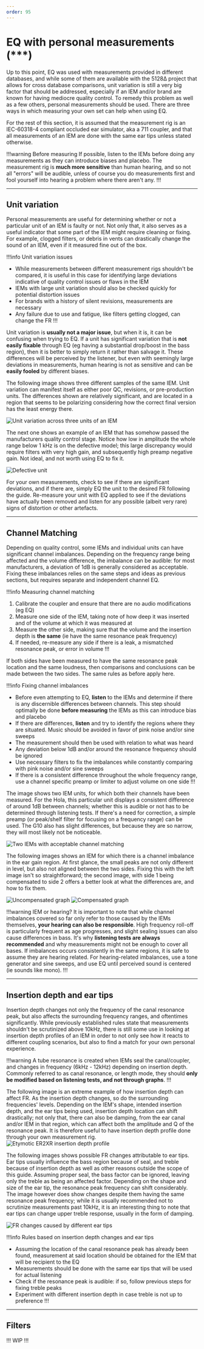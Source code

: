 ```yaml
---
order: 95
---
```

# EQ with personal measurements (\*\*\*)
Up to this point, EQ was used with measurements provided in different databases, and while some of them are available with the 5128∆ project that allows for cross database comparisons, unit variation is still a very big factor that should be addressed, especially if an IEM and/or brand are known for having mediocre quality control. To remedy this problem as well as a few others, personal measurements should be used. There are three ways in which measuring your own set can help when using EQ.

For the rest of this section, it is assumed that the measurement rig is an IEC-60318-4 compliant occluded ear simulator, aka a 711 coupler, and that all measurements of an IEM are done with the same ear tips unless stated otherwise. 

!!!warning Before measuring
If possible, listen to the IEMs before doing any measurements as they can introduce biases and placebo. The measurement rig is **much more sensitive** than human hearing, and so not all "errors" will be audible, unless of course you do measurements first and fool yourself into hearing a problem where there aren't any.
!!!

***
## Unit variation
Personal measurements are useful for determining whether or not a particular unit of an IEM is faulty or not. Not only that, it also serves as a useful indicator that some part of the IEM might require cleaning or fixing. For example, clogged filters, or debris in vents can drastically change the sound of an IEM, even if it measured fine out of the box.

!!!info Unit variation issues
- While measurements between different measurement rigs shouldn't be compared, it is useful in this case for identifying large deviations indicative of quality control issues or flaws in the IEM
- IEMs with large unit variation should also be checked quickly for potential distortion issues
- For brands with a history of silent revisions, measurements are necessary
- Any failure due to use and fatigue, like filters getting clogged, can change the FR
!!!

Unit variation is **usually not a major issue**, but when it is, it can be confusing when trying to EQ. If a unit has significant variation that is **not easily fixable** through EQ (eg having a substantial drop/boost in the bass region), then it is better to simply return it rather than salvage it. These differences will be perceived by the listener, but even with seemingly large deviations in measurements, human hearing is not as sensitive and can be **easily fooled** by different biases.

The following image shows three different samples of the same IEM. Unit variation can manifest itself as either poor QC, revisions, or pre-production units. The differences shown are relatively significant, and are located in a region that seems to be polarizing considering how the correct final version has the least energy there. 

![Unit variation across three units of an IEM](https://i.postimg.cc/8CYjcH9H/Variationsunit.png)

The next one shows an example of an IEM that has somehow passed the manufacturers quality control stage. Notice how low in amplitude the whole range below 1 kHz is on the defective model; this large discrepancy would require filters with very high gain, and subsequently high preamp negative gain. Not ideal, and not worth using EQ to fix it.

![Defective unit](https://i.postimg.cc/V6cMz7FF/graph.png)

For your own measurements, check to see if there are significant deviations, and if there are, simply EQ the unit to the desired FR following the guide. Re-measure your unit with EQ applied to see if the deviations have actually been removed and listen for any possible (albeit very rare) signs of distortion or other artefacts.

***
## Channel Matching
Depending on quality control, some IEMs and individual units can have significant channel imbalances. Depending on the frequency range being affected and the volume difference, the imbalance can be audible: for most manufacturers, a deviation of 1dB is generally considered as acceptable. Fixing these imbalances relies on the same steps and ideas as previous sections, but requires separate and independent channel EQ.

!!!info Measuring channel matching
1. Calibrate the coupler and ensure that there are no audio modifications (eg EQ)
2. Measure one side of the IEM, taking note of how deep it was inserted and of the volume at which it was measured at
3. Measure the other side, making sure that the volume and the insertion depth is **the same** (ie have the same resonance peak frequency)
4. If needed, re-measure any side if there is a leak, a mismatched resonance peak, or error in volume
!!!

If both sides have been measured to have the same resonance peak location and the same loudness, then comparisons and conclusions can be made between the two sides. The same rules as before apply here.

!!!info Fixing channel imbalances
- Before even attempting to EQ, **listen** to the IEMs and determine if there is any discernible differences between channels. This step should optimally be done **before measuring** the IEMs as this can introduce bias and placebo
- If there are differences, **listen** and try to identify the regions where they are situated. Music should be avoided in favor of pink noise and/or sine sweeps
- The measurement should then be used with relation to what was heard
- Any deviation below 1dB and/or around the resonance frequency should be ignored
- Use necessary filters to fix the imbalances while constantly comparing with pink noise and/or sine sweeps
- If there is a consistent difference throughout the whole frequency range, use a channel specific preamp or limiter to adjust volume on one side
!!!

The image shows two IEM units, for which both their channels have been measured. For the Hola, this particular unit displays a consistent difference of around 1dB between channels; whether this is audible or not has to be determined through listening tests. If there's a need for correction, a simple preamp (or peak/shelf filter for focusing on a frequency range) can be used. The G10 also has slight differences, but because they are so narrow, they will most likely not be noticeable.

![Two IEMs with acceptable channel matching](https://i.postimg.cc/pTncQMz9/Imbalance.png)

The following images shows an IEM for which there is a channel imbalance in the ear gain region. At first glance, the small peaks are not only different in level,  but also not aligned between the two sides. Fixing this with the left image isn't so straightforward; the second image, with side 1 being compensated to side 2 offers a better look at what the differences are, and how to fix them.

![Uncompensated graph](https://i.postimg.cc/nzDrWpDv/channel.png)
![Compensated graph](https://i.postimg.cc/vTyYS9Ms/Compens.png)

!!!warning IEM or hearing?
It is important to note that while channel imbalances covered so far only refer to those caused by the IEMs themselves, **your hearing can also be responsible**. High frequency roll-off is particularly frequent as age progresses, and slight sealing issues can also cause differences in bass. It's why **listening tests are always recommended** and why measurements might not be enough to cover all bases. If imbalances occurs consistently in the same regions, it is safe to assume they are hearing related. For hearing-related imbalances, use a tone generator and sine sweeps, and use EQ until perceived sound is centered (ie sounds like mono).
!!!


***
## Insertion depth and ear tips
Insertion depth changes not only the frequency of the canal resonance peak, but also affects the surrounding frequency ranges, and oftentimes significantly. While previously established rules state that measurements shouldn't be scrutinized above 10kHz, there is still some use in looking at insertion depth profiles of an IEM in order to not only see how it reacts to different coupling scenarios, but also to find a match for your own personal experience.

!!!warning
A tube resonance is created when IEMs seal the canal/coupler, and changes in frequency (6kHz - 12kHz) depending on insertion depth. Commonly referred to as canal resonance, or length mode, they should **only be modified based on listening tests, and not through graphs**.
!!!

The following image is an extreme example of how insertion depth can affect FR. As the insertion depth changes, so do the surrounding frequencies' levels. Depending on the IEM's shape, intended insertion depth, and the ear tips being used, insertion depth location can shift drastically; not only that, there can also be damping, from the ear canal and/or IEM in that region, which can affect both the amplitude and Q of the resonance peak. It is therefore useful to have insertion depth profile done through your own measurement rig.
![Etymotic ER2XR insertion depth profile](https://i.postimg.cc/pX7xRRC7/Insertion-depth.png)


The following images shows possible FR changes attributable to ear tips. Ear tips usually influence the bass region because of seal, and treble because of insertion depth as well as other reasons outside the scope of this guide. Assuming proper seal, the bass factor can be ignored, leaving only the treble as being an affected factor. Depending on the shape and size of the ear tip, the resonance peak frequency can shift considerably. The image however does show changes despite them having the same resonance peak frequency; while it is usually recommended not to scrutinize measurements past 10kHz, it is an interesting thing to note that ear tips can change upper treble response, usually in the form of damping.

![FR changes caused by different ear tips](https://i.postimg.cc/rw0GsmwX/Tips.png)

!!!info Rules based on insertion depth changes and ear tips
- Assuming the location of the canal resonance peak has already been found, measurement at said location should be obtained for the IEM that will be recipient to the EQ
- Measurements should be done with the same ear tips that will be used for actual listening
- Check if the resonance peak is audible: if so, follow previous steps for fixing treble peaks
- Experiment with different insertion depth in case treble is not up to preference
 !!!


***
## Filters

!!!
WIP
!!!
